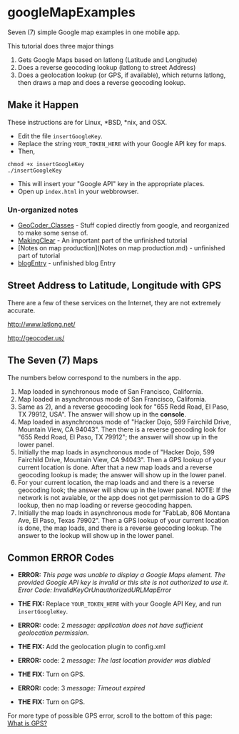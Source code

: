 # googleMapExamples
Seven (7) simple Google map examples in one mobile app.

This tutorial does three major things 

1. Gets Google Maps based on latlong (Latitude and Longitude)
2. Does a reverse geocoding lookup (latlong to street Address)
3. Does a geolocation lookup (or GPS, if available), which returns latlong, then draws a map and does a reverse geocoding lookup.

## Make it Happen ##
These instructions are for Linux, *BSD, *nix, and OSX.

* Edit the file `insertGoogleKey`. 
* Replace the string `YOUR_TOKEN_HERE` with your Google API key for maps.
* Then, 
```
chmod +x insertGoogleKey
./insertGoogleKey
```

* This will insert your "Google API" key in the appropriate places.
* Open up `index.html` in your webbrowser.


### Un-organized notes ###

* [GeoCoder_Classes](GeoCoder_Classes.md) - Stuff copied directly from google, and reorganized to make some sense of.
* [MakingClear](MakingClear.md) - An important part of the unfinished tutorial
* [Notes on map production](Notes on map production.md) - unfinished part of tutorial
* [blogEntry](blogEntry) - unfinished blog Entry


## Street Address to Latitude, Longitude with GPS ##

There are a few of these services on the Internet, they are not extremely accurate.

http://www.latlong.net/

http://geocoder.us/

## The Seven (7) Maps ##

The numbers below correspond to the numbers in the app.

1. Map loaded in synchronous mode of San Francisco, California.
2. Map loaded in asynchronous mode of San Francisco, California.
3. Same as 2), and a reverse geocoding look for "655 Redd Road, El Paso, TX 79912, USA". The answer will show up in the **console**.
4. Map loaded in asynchronous mode of "Hacker Dojo, 599 Fairchild Drive, Mountain View, CA 94043". Then there is a reverse geocoding look for "655 Redd Road, El Paso, TX 79912"; the answer will show up in the lower panel.
5. Initially the map loads in asynchronous mode of "Hacker Dojo, 599 Fairchild Drive, Mountain View, CA 94043". Then a GPS lookup of your current location is done. After that a new map loads and a reverse geocoding lookup is made; the answer will show up in the lower panel.
6. For your current location, the map loads and and there is a reverse geocoding look; the answer will show up in the lower panel. NOTE: If the network is not avaiable, or the app does not get permission to do a GPS lookup, then no map loading or reverse geocoding happen.
7. Initially the map loads in asynchronous mode for "FabLab, 806 Montana Ave, El Paso, Texas 79902". Then a GPS lookup of your current location is done, the map loads, and there is a reverse geocoding lookup. The answer to the lookup will show up in the lower panel. 

## Common ERROR Codes ##

* **ERROR:** *This page was unable to display a Google Maps element. The provided Google API key is invalid or this site is not authorized to use it. Error Code: InvalidKeyOrUnauthorizedURLMapError*
* **THE FIX:** Replace `YOUR_TOKEN_HERE` with your Google API Key, and run `insertGoogleKey`.

* **ERROR:** code: 2 *message: application does not have sufficient geolocation permission.*
* **THE FIX:** Add the geolocation plugin to config.xml

* **ERROR:** code: 2 *message: The last location provider was diabled*
* **THE FIX:** Turn on GPS.

* **ERROR:** code: 3 *message: Timeout expired*
* **THE FIX:** Turn on GPS.

For more type of possible GPS error, scroll to the bottom of this page:<br />
[What is GPS?](http://www8.garmin.com/aboutGPS/)


